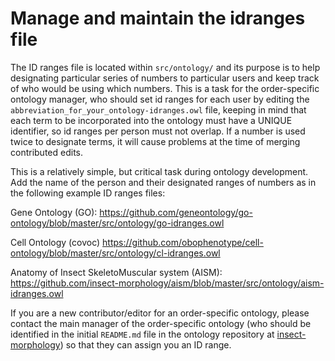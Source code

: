 # Manage and maintain the idranges file #

The ID ranges file is located within `src/ontology/` and its purpose is to help designating particular series of numbers to particular users and keep track of who would be using which numbers. This is a task for the order-specific ontology manager, who should set id ranges for each user by editing the `abbreviation_for_your_ontology-idranges.owl` file, keeping in mind that each term to be incorporated into the ontology must have a UNIQUE identifier, so id ranges per person must not overlap. If a number is used twice to designate terms, it will cause problems at the time of merging contributed edits. 

This is a relatively simple, but critical task during ontology development. Add the name of the person and their designated ranges of numbers as in the following example ID ranges files:

Gene Ontology (GO): https://github.com/geneontology/go-ontology/blob/master/src/ontology/go-idranges.owl

Cell Ontology (covoc)
https://github.com/obophenotype/cell-ontology/blob/master/src/ontology/cl-idranges.owl 

Anatomy of Insect SkeletoMuscular system (AISM): https://github.com/insect-morphology/aism/blob/master/src/ontology/aism-idranges.owl 

If you are a new contributor/editor for an order-specific ontology, please contact the main manager of the order-specific ontology (who should be identified in the initial `README.md` file in the ontology repository at [insect-morphology](https://github.com/insect-morphology)) so that they can assign you an ID range.
